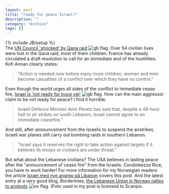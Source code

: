 ```yaml
--- 
layout: post 
title: "ready for peace Israel?"
description: ""
category: "Archive"
tags: []
---
```

{% include JB/setup %}  
The <a href="http://news.bbc.co.uk/2/hi/middle_east/5229058.stm">UN Council 'shocked' by Qana raid</a> <img src="http://cdn.umedia.no/img/flag/gb.png" alt="gb flag"/>. Over 54 civilian lives were lost in the Qana raid, most of them children. France has already circulated a draft resolution to call for an immediate end of the hostilities. Kofi Annan clearly states:
<blockquote>"Action is needed now before many more children, women and men become casualties of a conflict over which they have no control."</blockquote>

Even though the world urges all sides of the conflict to immediate cease fire, <a href="http://news.bbc.co.uk/2/hi/middle_east/5230192.stm">Israel is 'not ready for truce yet'</a> <img src="http://cdn.umedia.no/img/flag/gb.png" alt="gb flag"/>. How can the main aggressor claim to be not ready for peace? I find it horrible.
<blockquote>Israeli Defence Minister Amir Peretz has said that, despite a 48-hour halt to air strikes on south Lebanon, Israel cannot agree to an immediate ceasefire."</blockquote>
And still, after announcement from the Israelis to suspend the airstrikes, Israeli war planes still carry out bombing raids in southern Lebanon.
<blockquote>"Israel says it reserves the right to take action against targets if it believes its troops or civilians are under threat."</blockquote>
But what about the Lebanese civilians?
The USA believes in lasting peace after the "announcement of cease fire" from the Israelis. Condoleezza Rice, you have to work harder!
For more information for my Norwegian readers the article <a href="http://www.dagbladet.no/nyheter/2006/07/31/472635.html">Israel med nye angrep på Libanon</a>  covers this post. And the latest entry at a very good blog, Borderlines, <a href="http://nidstang.blogspot.com/2006/07/markering-mot-israels-massakre-i-qana.html">the Lebanese Union in Norway rallies to protests</a> <img src="http://cdn.umedia.no/img/flag/no.png" alt="no flag"/>.
 (Foto used in my post is licensed to Scanpix.


